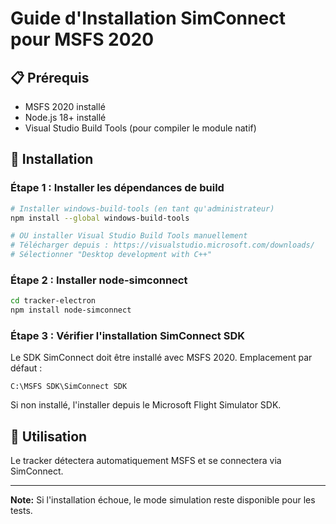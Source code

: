 # Guide d'Installation SimConnect pour MSFS 2020

## 📋 Prérequis

- MSFS 2020 installé
- Node.js 18+ installé
- Visual Studio Build Tools (pour compiler le module natif)

## 🔧 Installation

### Étape 1 : Installer les dépendances de build

```bash
# Installer windows-build-tools (en tant qu'administrateur)
npm install --global windows-build-tools

# OU installer Visual Studio Build Tools manuellement
# Télécharger depuis : https://visualstudio.microsoft.com/downloads/
# Sélectionner "Desktop development with C++"
```

### Étape 2 : Installer node-simconnect

```bash
cd tracker-electron
npm install node-simconnect
```

### Étape 3 : Vérifier l'installation SimConnect SDK

Le SDK SimConnect doit être installé avec MSFS 2020.
Emplacement par défaut :
```
C:\MSFS SDK\SimConnect SDK
```

Si non installé, l'installer depuis le Microsoft Flight Simulator SDK.

## 🚀 Utilisation

Le tracker détectera automatiquement MSFS et se connectera via SimConnect.

---

**Note:** Si l'installation échoue, le mode simulation reste disponible pour les tests.

